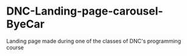# DNC-Landing-page-carousel-ByeCar
Landing page made during one of the classes of DNC's programming course
